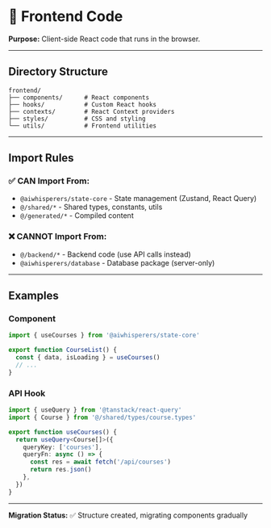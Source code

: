 # 🎨 Frontend Code

**Purpose:** Client-side React code that runs in the browser.

---

## Directory Structure

```
frontend/
├── components/      # React components
├── hooks/           # Custom React hooks
├── contexts/        # React Context providers
├── styles/          # CSS and styling
└── utils/           # Frontend utilities
```

---

## Import Rules

### ✅ CAN Import From:
- `@aiwhisperers/state-core` - State management (Zustand, React Query)
- `@/shared/*` - Shared types, constants, utils
- `@/generated/*` - Compiled content

### ❌ CANNOT Import From:
- `@/backend/*` - Backend code (use API calls instead)
- `@aiwhisperers/database` - Database package (server-only)

---

## Examples

### Component
```typescript
import { useCourses } from '@aiwhisperers/state-core'

export function CourseList() {
  const { data, isLoading } = useCourses()
  // ...
}
```

### API Hook
```typescript
import { useQuery } from '@tanstack/react-query'
import { Course } from '@/shared/types/course.types'

export function useCourses() {
  return useQuery<Course[]>({
    queryKey: ['courses'],
    queryFn: async () => {
      const res = await fetch('/api/courses')
      return res.json()
    },
  })
}
```

---

**Migration Status:** ✅ Structure created, migrating components gradually
